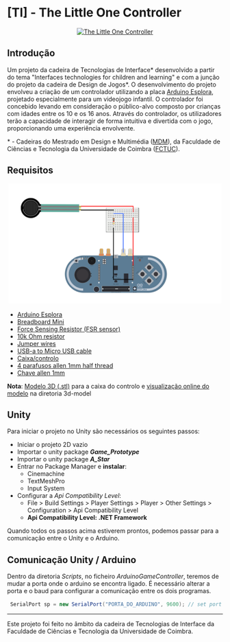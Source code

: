 # [TI] - The Little One Controller

<div align="center">
  <a href="https://youtube.com/shorts/4bLhB_w3Ywo?feature=share" target="_blank">
    <img src="media/the_lttl_one.gif" alt="The Little One Controller" height="200" />
  </a>
</div>

## Introdução

Um projeto da cadeira de Tecnologias de Interface* desenvolvido a partir do tema "Interfaces technologies for children and learning" e com a junção do projeto da cadeira de Design de Jogos*. O desenvolvimento do projeto envolveu a criação de um controlador utilizando a placa [Arduino Esplora](https://docs.arduino.cc/retired/boards/arduino-esplora), projetado especialmente para um videojogo infantil. O controlador foi concebido levando em consideração o público-alvo composto por crianças com idades entre os 10 e os 16 anos. Através do controlador, os utilizadores terão a capacidade de interagir de forma intuitiva e divertida com o jogo, proporcionando uma experiência envolvente.

\* - Cadeiras do Mestrado em Design e Multimédia ([MDM](https://www.dei.uc.pt/mdm/)), da Faculdade de Ciências e Tecnologia da Universidade de Coimbra ([FCTUC](https://www.uc.pt/fctuc/)).

## Requisitos

<div align="center">
    <img src="media/Esplora_FSR_Circuit.png" alt="Arduino_Esplora_Circuit" height="280" />
</div>

  * [Arduino Esplora](https://docs.arduino.cc/retired/boards/arduino-esplora)
  * [Breadboard Mini](https://www.amazon.com/mini-breadboard/s?k=mini+breadboard)
  * [Force Sensing Resistor (FSR sensor)](https://www.interlinkelectronics.com/force-sensing-resistor)
  * [10k Ohm resistor](https://www.amazon.com/10k-ohm-resistor/s?k=10k+ohm+resistor)
  * [Jumper wires](https://www.amazon.com/s?k=jumper+wires&sprefix=jumper%2Caps%2C183&ref=nb_sb_ss_ts-doa-p_1_6)
  * [USB-a to Micro USB cable](https://www.amazon.com/s?k=usb-a+to+micro+usb+cable&crid=1E7BGJ2U86M4I&sprefix=usb-a+to+micro+usb+cable%2Caps%2C364&ref=nb_sb_noss_1)
  * [Caixa/controlo](media/Blender_Prototype.png)
  * [4 parafusos allen 1mm half thread](https://l1nk.dev/IaiaX)
  * [Chave allen 1mm](https://www.amazon.com/1mm-allen-key/s?k=1mm+allen+key)

  **Nota**: [Modelo 3D (.stl)](3d_model/SolidWorks_Prototype_1.2.STL) para a caixa do controlo e [visualização online do modelo](https://cad.onshape.com/documents/36c6d5a5140d60a3c5676978/w/fa827a56d7e2ac818d680493/e/13c9c3b3afb0392e5b8b25fd?renderMode=0&uiState=647612a4b04a9a3714ebb083) na diretoria 3d-model
  
## Unity



Para iniciar o projeto no Unity são necessários os seguintes passos:

- Iniciar o projeto 2D vazio
- Importar o unity package **_Game_Prototype_**
- Importar o unity package **_A_Star_**
- Entrar no Package Manager e **instalar**:
  - Cinemachine
  - TextMeshPro
  - Input System
- Configurar a _Api Compatibility Level_:
  - File > Build Settings > Player Settings > Player > Other Settings > Configuration > Api Compatibility Level
  - **Api Compatibility Level: .NET Framework**

Quando todos os passos acima estiverem prontos, podemos passar para a comunicação entre o Unity e o Arduino.



## Comunicação Unity / Arduino

Dentro da diretoria _Scripts_, no ficheiro _ArduinoGameController_, teremos de mudar a porta onde o arduino se encontra ligado. É necessário alterar a porta e o baud para configurar a comunicação entre os dois programas.

```cs
 SerialPort sp = new SerialPort("PORTA_DO_ARDUINO", 9600); // set port of your arduino connected to computer (porta, baud)

```

---
Este projeto foi feito no âmbito da cadeira de Tecnologias de Interface da Faculdade de Ciências e Tecnologia da Universidade de Coimbra.
